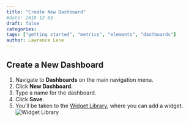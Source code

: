 ```yaml
---
title: "Create New Dashboard"
#date: 2018-12-03
draft: false
categories:
tags: ["getting started", "metrics", "elements", "dashboards"]
author: Lawrence Lane
---
```


## Create a New Dashboard
1. Navigate to **Dashboards** on the main navigation menu.
2. Click **New Dashboard**.
3. Type a name for the dashboard.
4. Click **Save**.
5. You’ll be taken to the [Widget Library][1], where you can add a widget.
![Widget Library](/images/_index/widget-library.png)


[1]: /data-visualization/dashboards/widgets
